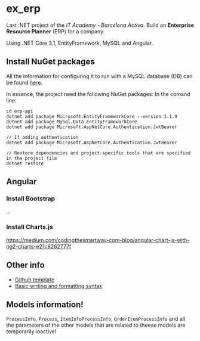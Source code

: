 # ex_erp

Last .NET project of the _IT Academy - Barcelona Activa_.
Build an **Enterprise Resource Planner** (ERP) for a company.

Using .NET Core 3.1, EntityFramework, MySQL and Angular.

## Install NuGet packages
All the information for configuring it to run with a MySQL database (DB) can be found [here](https://dev.mysql.com/doc/connector-net/en/connector-net-entityframework-core-example.html).

In essence, the project need the following NuGet packages:
In the comand line:
```
cd erp-api
dotnet add package Microsoft.EntityFrameworkCore --version 3.1.9
dotnet add package MySql.Data.EntityFrameworkCore
dotnet add package Microsoft.AspNetCore.Authentication.JwtBearer

// If adding authentication
dotnet add package Microsoft.AspNetCore.Authentication.JwtBearer

// Restore dependencies and project-specific tools that are specified in the project file
dotnet restore
```

## Angular
### Install Bootstrap
...

### Install Charts.js
https://medium.com/codingthesmartway-com-blog/angular-chart-js-with-ng2-charts-e21c8262777f

## Other info

- [Github template](https://github.com/othneildrew/Best-README-Template#contributing)
- [Basic writing and formatting syntax
](https://docs.github.com/en/github/writing-on-github/basic-writing-and-formatting-syntax)


## Models information!
`ProcessInfo`, `Process`, `ItemInfoProcessInfo`, `OrderItemProcessInfo` and all the parameters of the other models that are related to theese models are temporarily inactive!
